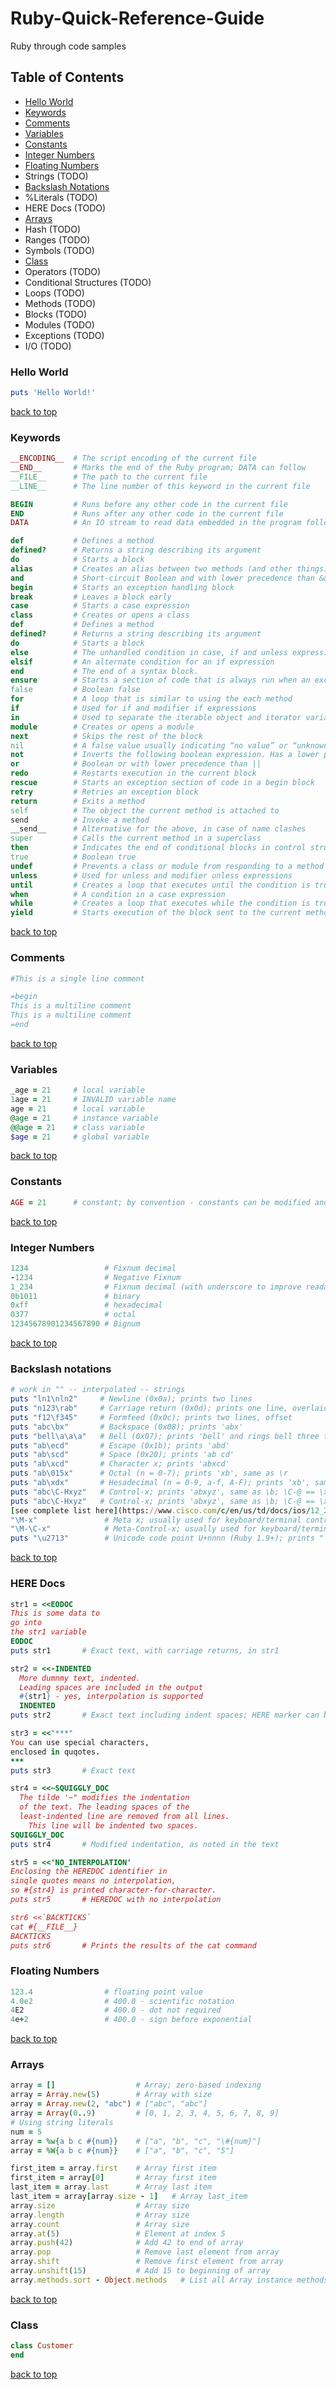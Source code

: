 # Ruby-Quick-Reference-Guide
Ruby through code samples

## Table of Contents
* [Hello World](#hello-world)
* [Keywords](#keywords)
* [Comments](#comments)
* [Variables](#variables)
* [Constants](#constants)
* [Integer Numbers](#integer-numbers)
* [Floating Numbers](#floating-numbers)
* Strings (TODO)
* [Backslash Notations](#backslash-notations)
* %Literals (TODO)
* HERE Docs (TODO)
* [Arrays](#arrays)
* Hash (TODO)
* Ranges (TODO)
* Symbols (TODO)
* [Class](#class)
* Operators (TODO)
* Conditional Structures (TODO)
* Loops (TODO)
* Methods (TODO)
* Blocks (TODO)
* Modules (TODO)
* Exceptions (TODO)
* I/O (TODO)

### Hello World
```ruby
puts 'Hello World!'
```
[back to top](#table-of-contents)

### Keywords
```ruby
__ENCODING__  # The script encoding of the current file
__END__       # Marks the end of the Ruby program; DATA can follow  
__FILE__      # The path to the current file
__LINE__      # The line number of this keyword in the current file

BEGIN         # Runs before any other code in the current file
END           # Runs after any other code in the current file
DATA          # An IO stream to read data embedded in the program following __END__

def           # Defines a method
defined?      # Returns a string describing its argument
do            # Starts a block
alias         # Creates an alias between two methods (and other things)
and           # Short-circuit Boolean and with lower precedence than &&
begin         # Starts an exception handling block
break         # Leaves a block early
case          # Starts a case expression
class         # Creates or opens a class
def           # Defines a method
defined?      # Returns a string describing its argument
do            # Starts a block
else          # The unhandled condition in case, if and unless expressions
elsif         # An alternate condition for an if expression
end           # The end of a syntax block.
ensure        # Starts a section of code that is always run when an exception is raised
false         # Boolean false
for           # A loop that is similar to using the each method
if            # Used for if and modifier if expressions
in            # Used to separate the iterable object and iterator variable in a for loop
module        # Creates or opens a module
next          # Skips the rest of the block
nil           # A false value usually indicating “no value” or “unknown”
not           # Inverts the following boolean expression. Has a lower precedence than !
or            # Boolean or with lower precedence than ||
redo          # Restarts execution in the current block
rescue        # Starts an exception section of code in a begin block
retry         # Retries an exception block
return        # Exits a method
self          # The object the current method is attached to
send          # Invoke a method
__send__      # Alternative for the above, in case of name clashes
super         # Calls the current method in a superclass
then          # Indicates the end of conditional blocks in control structures
true          # Boolean true
undef         # Prevents a class or module from responding to a method call
unless        # Used for unless and modifier unless expressions
until         # Creates a loop that executes until the condition is true
when          # A condition in a case expression
while         # Creates a loop that executes while the condition is true
yield         # Starts execution of the block sent to the current method
```
[back to top](#table-of-contents)

### Comments
```ruby
#This is a single line comment

=begin
This is a multiline comment
This is a multiline comment
=end
```
[back to top](#table-of-contents)

### Variables
```ruby
_age = 21     # local variable
1age = 21     # INVALID variable name
age = 21      # local variable
@age = 21     # instance variable
@@age = 21    # class variable
$age = 21     # global variable
```
[back to top](#table-of-contents)

### Constants
```ruby
AGE = 21      # constant; by convention - constants can be modified and generate a warning
```
[back to top](#table-of-contents)

### Integer Numbers
```ruby
1234                 # Fixnum decimal
-1234                # Negative Fixnum
1_234                # Fixnum decimal (with underscore to improve readability)
0b1011               # binary
0xff                 # hexadecimal
0377                 # octal
12345678901234567890 # Bignum
```
[back to top](#table-of-contents)

### Backslash notations 
```ruby
# work in "" -- interpolated -- strings
puts "ln1\nln2"     # Newline (0x0a); prints two lines
puts "n123\rab"     # Carriage return (0x0d); prints one line, overlaid
puts "f12\f345"     # Formfeed (0x0c); prints two lines, offset
puts "abc\bx"       # Backspace (0x08); prints 'abx'
puts "bell\a\a\a"   # Bell (0x07); prints 'bell' and rings bell three times
puts "ab\ecd"       # Escape (0x1b); prints 'abd'
puts "ab\scd"       # Space (0x20); prints 'ab cd'
puts "ab\xcd"       # Character x; prints 'abxcd'
puts "ab\015x"      # Octal (n = 0-7); prints 'xb', same as \r
puts "ab\xdx"       # Hesadecimal (n = 0-9, a-f, A-F); prints 'xb', same as \r
puts "abc\C-Hxyz"   # Control-x; prints 'abxyz', same as \b; \C-@ == \x00, \C-A == \x01, ...  [see complete list here](https://www.cisco.com/c/en/us/td/docs/ios/12_2/configfun/command/reference/ffun_r/frf019.pdf)
puts "abc\C-Hxyz"   # Control-x; prints 'abxyz', same as \b; \C-@ == \x00, \C-A == \x01, ...  
[see complete list here](https://www.cisco.com/c/en/us/td/docs/ios/12_2/configfun/command/reference/ffun_r/frf019.pdf)
"\M-x"               # Meta x; usually used for keyboard/terminal control
"\M-\C-x"            # Meta-Control-x; usually used for keyboard/terminal control
puts "\u2713"        # Unicode code point U+nnnn (Ruby 1.9+); prints "✓"

```
[back to top](#table-of-contents)

### HERE Docs
```ruby
str1 = <<EODOC
This is some data to 
go into
the str1 variable
EODOC
puts str1       # Exact text, with carriage returns, in str1

str2 = <<-INDENTED
  More dumnmy text, indented.
  Leading spaces are included in the output
  #{str1} - yes, interpolation is supported
  INDENTED
puts str2       # Exact text including indent spaces; HERE marker can be indented

str3 = <<"***"
You can use special characters,
enclosed in quqotes.
***
puts str3       # Exact text

str4 = <<~SQUIGGLY_DOC
  The tilde '~" modifies the indentation
  of the text. The leading spaces of the
  least-indented line are removed from all lines.
    This line will be indented two spaces.
SQUIGGLY_DOC
puts str4       # Modified indentation, as noted in the text

str5 = <<'NO_INTERPOLATION'
Enclosing the HEREDOC identifier in
sinqle quotes means no interpolation,
so #{str4} is printed character-for-character.
puts str5       # HEREDOC with no interpolation

str6 <<`BACKTICKS`
cat #{__FILE__}
BACKTICKS
puts str6       # Prints the results of the cat command
```

### Floating Numbers
```ruby
123.4                # floating point value
4.0e2                # 400.0 - scientific notation
4E2                  # 400.0 - dot not required
4e+2                 # 400.0 - sign before exponential
```
[back to top](#table-of-contents)


### Arrays
```ruby
array = []                  # Array; zero-based indexing
array = Array.new(5)        # Array with size 
array = Array.new(2, "abc") # ["abc", "abc"]
array = Array(0..9)         # [0, 1, 2, 3, 4, 5, 6, 7, 8, 9]
# Using string literals
num = 5
array = %w{a b c #{num}}    # ["a", "b", "c", "\#{num}"]
array = %W{a b c #{num}}    # ["a", "b", "c", "5"]

first_item = array.first    # Array first item
first_item = array[0]       # Array first item
last_item = array.last      # Array last item
last_item = array[array.size - 1]   # Array last_item
array.size                  # Array size
array.length                # Array size
array.count                 # Array size
array.at(5)                 # Element at index 5
array.push(42)              # Add 42 to end of array
array.pop                   # Remove last element from array
array.shift                 # Remove first element from array
array.unshift(15)           # Add 15 to beginning of array
array.methods.sort - Object.methods   # List all Array instance methods
```
[back to top](#table-of-contents)

### Class
```ruby
class Customer
end
```
[back to top](#table-of-contents)

